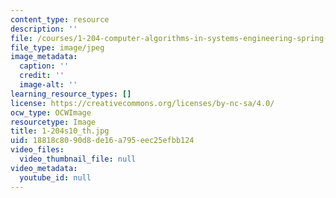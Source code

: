 ```yaml
---
content_type: resource
description: ''
file: /courses/1-204-computer-algorithms-in-systems-engineering-spring-2010/18818c8090d8de16a795eec25efbb124_1-204s10_th.jpg
file_type: image/jpeg
image_metadata:
  caption: ''
  credit: ''
  image-alt: ''
learning_resource_types: []
license: https://creativecommons.org/licenses/by-nc-sa/4.0/
ocw_type: OCWImage
resourcetype: Image
title: 1-204s10_th.jpg
uid: 18818c80-90d8-de16-a795-eec25efbb124
video_files:
  video_thumbnail_file: null
video_metadata:
  youtube_id: null
---
```

